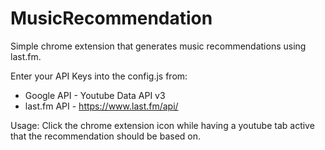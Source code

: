 # MusicRecommendation
Simple chrome extension that generates music recommendations using last.fm.

Enter your API Keys into the config.js from:
- Google API - Youtube Data API v3
- last.fm API - https://www.last.fm/api/

Usage:
  Click the chrome extension icon while having a youtube tab active that the recommendation should be based on.
